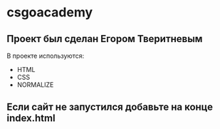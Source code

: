 # csgoacademy
## Проект был сделан Егором Тверитневым
В проекте используются:
- HTML
- CSS
- NORMALIZE
## Если сайт не запустился добавьте на конце index.html
